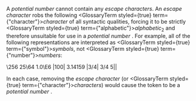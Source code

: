  



A *potential number* cannot contain any *escape characters*. An *escape character* robs the following <GlossaryTerm styled={true} term={"character"}><i>character</i></GlossaryTerm> of all syntactic qualities, forcing it to be strictly <GlossaryTerm styled={true} term={"alphabetic"}><i>alphabetic</i></GlossaryTerm><sub>2</sub> and therefore unsuitable for use in a *potential number* . For example, all of the following representations are interpreted as <GlossaryTerm styled={true} term={"symbol"}><i>symbols</i></GlossaryTerm>, not <GlossaryTerm styled={true} term={"number"}><i>numbers</i></GlossaryTerm>: 



\256 25\64 1.0\E6 |100| 3\.14159 |3/4| 3\/4 5|| 



In each case, removing the *escape character* (or <GlossaryTerm styled={true} term={"character"}><i>characters</i></GlossaryTerm>) would cause the token to be a *potential number* . 



